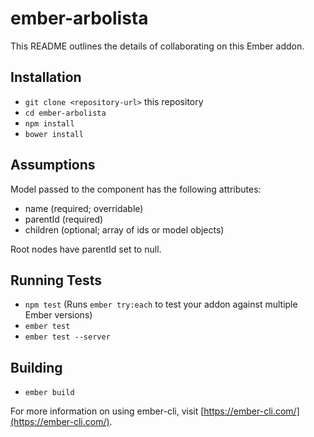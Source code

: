 # ember-arbolista

This README outlines the details of collaborating on this Ember addon.

## Installation

* `git clone <repository-url>` this repository
* `cd ember-arbolista`
* `npm install`
* `bower install`

## Assumptions

Model passed to the component has the following attributes:

* name (required; overridable)
* parentId (required)
* children (optional; array of ids or model objects)

Root nodes have parentId set to null.



## Running Tests

* `npm test` (Runs `ember try:each` to test your addon against multiple Ember versions)
* `ember test`
* `ember test --server`

## Building

* `ember build`

For more information on using ember-cli, visit [https://ember-cli.com/](https://ember-cli.com/).
